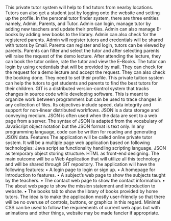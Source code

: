 This private tutor system will help to find tutors from nearby locations. Tutors can also get a student just by logging onto the website and setting up the profile. In the personal tutor finder system, there are three entities namely, Admin, Parents, and Tutor. Admin can login, manage tutor by adding new teachers and update their profiles. Admin can also manage E-books by adding new books to the library. Admin can also check for the registered parents. Admin will register tutors and credentials will be shared with tutors by Email. Parents can register and login, tutors can be viewed by parents. Parents can filter and select the tutor and after selecting parents will raise the request of the demo lecture. After attending the lecture, they can book the tutor online, rate the tutor and view the E-Books. The tutor can login by using credentials that will be provided by mail. They can check for the request for a demo lecture and accept the request. They can also check the booking done. They need to set their profile. This private tuition system can help the tutors to get students and parents to find the best tutors for their children. GIT is a distributed version-control system that tracks changes in source code while developing software. This is meant to organize work between programmers but can be used to trace changes in any collection of files. Its objectives include speed, data integrity and support for non-linear distributed workflows. JSON is a data storage and conveying medium. JSON is often used when the data are sent to a web page from a server. The syntax of JSON is adapted from the vocabulary of JavaScript object notation but the JSON format is text only. In any programming language, code can be written for reading and generating JSON data. Features The application will be called online private tutor system. It will be a multiple page web application based on following technologies: Java script as functionality handling scripting language. JSON as temporary object storing structure. HTML as front-end designing. The main outcome will be a Web Application that will utilize all this technology and will be shared through GIT repository. The application will have the following features: • A login page to login or sign up.
• A homepage for introduction to features. • A subject’s web page to show the subjects taught by the teachers. • The contact web page to show the contact information. • The about web page to show the mission statement and introduction to website. • The books tab to show the library of books provided by home tutors. The idea is to make the application mostly user-friendly so that there will be no overuse of controls, buttons, or graphics in this regard. Minimal CSS can be used to follow the requirements of current web apps but with animations and other things, website may be made fancier if appropriate.

